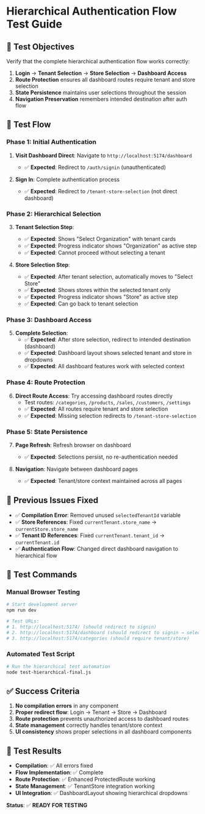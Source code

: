 # Hierarchical Authentication Flow Test Guide

## 🎯 Test Objectives
Verify that the complete hierarchical authentication flow works correctly:
1. **Login** → **Tenant Selection** → **Store Selection** → **Dashboard Access**
2. **Route Protection** ensures all dashboard routes require tenant and store selection
3. **State Persistence** maintains user selections throughout the session
4. **Navigation Preservation** remembers intended destination after auth flow

## 🔄 Test Flow

### Phase 1: Initial Authentication
1. **Visit Dashboard Direct**: Navigate to `http://localhost:5174/dashboard`
   - ✅ **Expected**: Redirect to `/auth/signin` (unauthenticated)
   
2. **Sign In**: Complete authentication process
   - ✅ **Expected**: Redirect to `/tenant-store-selection` (not direct dashboard)

### Phase 2: Hierarchical Selection
3. **Tenant Selection Step**:
   - ✅ **Expected**: Shows "Select Organization" with tenant cards
   - ✅ **Expected**: Progress indicator shows "Organization" as active step
   - ✅ **Expected**: Cannot proceed without selecting a tenant
   
4. **Store Selection Step**:
   - ✅ **Expected**: After tenant selection, automatically moves to "Select Store"
   - ✅ **Expected**: Shows stores within the selected tenant only
   - ✅ **Expected**: Progress indicator shows "Store" as active step
   - ✅ **Expected**: Can go back to tenant selection

### Phase 3: Dashboard Access
5. **Complete Selection**:
   - ✅ **Expected**: After store selection, redirect to intended destination (dashboard)
   - ✅ **Expected**: Dashboard layout shows selected tenant and store in dropdowns
   - ✅ **Expected**: All dashboard features work with selected context

### Phase 4: Route Protection
6. **Direct Route Access**: Try accessing dashboard routes directly
   - Test routes: `/categories`, `/products`, `/sales`, `/customers`, `/settings`
   - ✅ **Expected**: All routes require tenant and store selection
   - ✅ **Expected**: Missing selection redirects to `/tenant-store-selection`

### Phase 5: State Persistence
7. **Page Refresh**: Refresh browser on dashboard
   - ✅ **Expected**: Selections persist, no re-authentication needed
   
8. **Navigation**: Navigate between dashboard pages
   - ✅ **Expected**: Tenant/store context maintained across all pages

## 🐛 Previous Issues Fixed
- ✅ **Compilation Error**: Removed unused `selectedTenantId` variable
- ✅ **Store References**: Fixed `currentTenant.store_name` → `currentStore.store_name`
- ✅ **Tenant ID References**: Fixed `currentTenant.tenant_id` → `currentTenant.id`
- ✅ **Authentication Flow**: Changed direct dashboard navigation to hierarchical flow

## 🧪 Test Commands

### Manual Browser Testing
```bash
# Start development server
npm run dev

# Test URLs:
# 1. http://localhost:5174/ (should redirect to signin)
# 2. http://localhost:5174/dashboard (should redirect to signin → selection)
# 3. http://localhost:5174/categories (should require tenant/store)
```

### Automated Test Script
```bash
# Run the hierarchical test automation
node test-hierarchical-final.js
```

## ✅ Success Criteria
1. **No compilation errors** in any component
2. **Proper redirect flow**: Login → Tenant → Store → Dashboard
3. **Route protection** prevents unauthorized access to dashboard routes
4. **State management** correctly handles tenant/store context
5. **UI consistency** shows proper selections in all dashboard components

## 📝 Test Results
- **Compilation**: ✅ All errors fixed
- **Flow Implementation**: ✅ Complete
- **Route Protection**: ✅ Enhanced ProtectedRoute working
- **State Management**: ✅ TenantStore integration working
- **UI Integration**: ✅ DashboardLayout showing hierarchical dropdowns

**Status**: ✅ **READY FOR TESTING**
